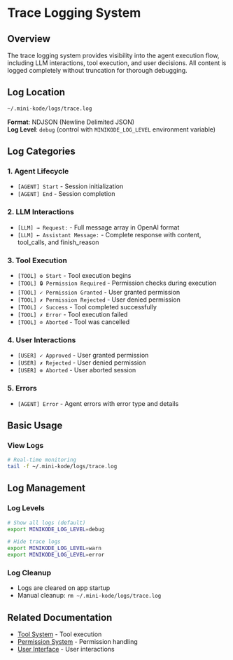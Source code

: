 # Trace Logging System

## Overview

The trace logging system provides visibility into the agent execution flow, including LLM interactions, tool execution, and user decisions. All content is logged completely without truncation for thorough debugging.

## Log Location

```bash
~/.mini-kode/logs/trace.log
```

**Format**: NDJSON (Newline Delimited JSON)  
**Log Level**: `debug` (control with `MINIKODE_LOG_LEVEL` environment variable)

## Log Categories

### 1. Agent Lifecycle

- `[AGENT] Start` - Session initialization
- `[AGENT] End` - Session completion

### 2. LLM Interactions

- `[LLM] → Request:` - Full message array in OpenAI format
- `[LLM] ← Assistant Message:` - Complete response with content, tool_calls, and finish_reason

### 3. Tool Execution

- `[TOOL] ⚙ Start` - Tool execution begins
- `[TOOL] 🔒 Permission Required` - Permission checks during execution
- `[TOOL] ✓ Permission Granted` - User granted permission
- `[TOOL] ✗ Permission Rejected` - User denied permission
- `[TOOL] ✓ Success` - Tool completed successfully
- `[TOOL] ✗ Error` - Tool execution failed
- `[TOOL] ⊘ Aborted` - Tool was cancelled

### 4. User Interactions

- `[USER] ✓ Approved` - User granted permission
- `[USER] ✗ Rejected` - User denied permission
- `[USER] ⊗ Aborted` - User aborted session

### 5. Errors

- `[AGENT] Error` - Agent errors with error type and details

## Basic Usage

### View Logs

```bash
# Real-time monitoring
tail -f ~/.mini-kode/logs/trace.log
```

## Log Management

### Log Levels

```bash
# Show all logs (default)
export MINIKODE_LOG_LEVEL=debug

# Hide trace logs
export MINIKODE_LOG_LEVEL=warn
export MINIKODE_LOG_LEVEL=error
```

### Log Cleanup

- Logs are cleared on app startup
- Manual cleanup: `rm ~/.mini-kode/logs/trace.log`

## Related Documentation

- [Tool System](./tools.md) - Tool execution
- [Permission System](./permission.md) - Permission handling
- [User Interface](./ui.md) - User interactions
